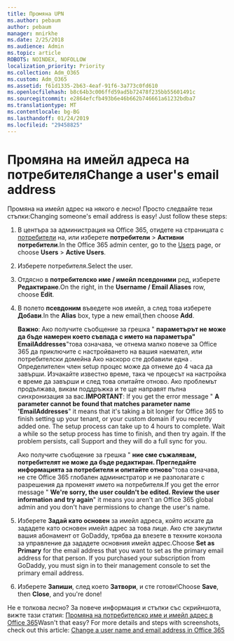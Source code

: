 ```yaml
---
title: Промяна UPN
ms.author: pebaum
author: pebaum
manager: mnirkhe
ms.date: 2/25/2018
ms.audience: Admin
ms.topic: article
ROBOTS: NOINDEX, NOFOLLOW
localization_priority: Priority
ms.collection: Adm_O365
ms.custom: Adm_O365
ms.assetid: f61d1335-2b63-4eaf-91f6-3a773c0fd610
ms.openlocfilehash: b8c64b3c006ffd59ad5b72478f235bb55601491c
ms.sourcegitcommit: e2864efcfb493b6e46b662b746661a61232bdba7
ms.translationtype: MT
ms.contentlocale: bg-BG
ms.lasthandoff: 01/24/2019
ms.locfileid: "29458825"
---
```

# <a name="change-a-users-email-address"></a><span data-ttu-id="bb44e-102">Промяна на имейл адреса на потребителя</span><span class="sxs-lookup"><span data-stu-id="bb44e-102">Change a user's email address</span></span>

<span data-ttu-id="bb44e-p101">Промяна на имейл адрес на някого е лесно! Просто следвайте тези стъпки:</span><span class="sxs-lookup"><span data-stu-id="bb44e-p101">Changing someone's email address is easy! Just follow these steps:</span></span>
  
1. <span data-ttu-id="bb44e-105">В центъра за администрация на Office 365, отидете на страницата с [потребители](https://go.microsoft.com/fwlink/p/?linkid=834822) на, или изберете **потребители** \> **Активни потребители**.</span><span class="sxs-lookup"><span data-stu-id="bb44e-105">In the Office 365 admin center, go to the [Users](https://go.microsoft.com/fwlink/p/?linkid=834822) page, or choose **Users** \> **Active Users**.</span></span>
    
2. <span data-ttu-id="bb44e-106">Изберете потребителя.</span><span class="sxs-lookup"><span data-stu-id="bb44e-106">Select the user.</span></span>
    
3. <span data-ttu-id="bb44e-107">Отдясно в **потребителско име / имейл псевдоними** ред, изберете **Редактиране**.</span><span class="sxs-lookup"><span data-stu-id="bb44e-107">On the right, in the **Username / Email Aliases** row, choose **Edit**.</span></span>
    
4. <span data-ttu-id="bb44e-108">В полето **псевдоним** въведете нов имейл, а след това изберете **Добави**.</span><span class="sxs-lookup"><span data-stu-id="bb44e-108">In the **Alias** box, type a new email,then choose **Add**.</span></span>
    
    <span data-ttu-id="bb44e-p102">**Важно**: Ако получите съобщение за грешка " **параметърът не може да бъде намерен което съвпада с името на параметъра" EmailAddresses**"това означава, че отнема малко повече за Office 365 да приключите с настройването на вашия наемател, или потребителски домейна Ако наскоро сте добавили една . Определителен член setup процес може да отнеме до 4 часа да завърши. Изчакайте известно време, така че процесът на настройка е време да завърши и след това опитайте отново. Ако проблемът продължава, викам поддръжка и те ще направят пълна синхронизация за вас.</span><span class="sxs-lookup"><span data-stu-id="bb44e-p102">**IMPORTANT**: If you get the error message " **A parameter cannot be found that matches parameter name 'EmailAddresses**" it means that it's taking a bit longer for Office 365 to finish setting up your tenant, or your custom domain if you recently added one. The setup process can take up to 4 hours to complete. Wait a while so the setup process has time to finish, and then try again. If the problem persists, call Support and they will do a full sync for you.</span></span>
    
    <span data-ttu-id="bb44e-113">Ако получите съобщение за грешка " **ние сме съжалявам, потребителят не може да бъде редактиран. Прегледайте информацията за потребителя и опитайте отново**"това означава, не сте Office 365 глобален администратор и не разполагате с разрешения да променят името на потребителя.</span><span class="sxs-lookup"><span data-stu-id="bb44e-113">If you get the error message " **We're sorry, the user couldn't be edited. Review the user information and try again**" it means you aren't an Office 365 global admin and you don't have permissions to change the user's name.</span></span>
    
5. <span data-ttu-id="bb44e-p103">Изберете **Задай като основен** за имейл адреса, който искате да зададете като основен имейл адрес за това лице. Ако сте закупили вашия абонамент от GoDaddy, трябва да влезете в техните конзола за управление да зададете основния имейл адрес.</span><span class="sxs-lookup"><span data-stu-id="bb44e-p103">Choose **Set as Primary** for the email address that you want to set as the primary email address for that person. If you purchased your subscription from GoDaddy, you must sign in to their management console to set the primary email address.</span></span> 
    
6. <span data-ttu-id="bb44e-116">Изберете **Запиши**, след което **Затвори**, и сте готови!</span><span class="sxs-lookup"><span data-stu-id="bb44e-116">Choose **Save**, then **Close**, and you're done!</span></span>
    
<span data-ttu-id="bb44e-p104">Не е толкова лесно? За повече информация и стъпки със скрийншота, вижте тази статия: [Промяна на потребителско име и имейл адрес в Office 365](https://support.office.com/article/https://support.office.com/en-us/article/Change-a-user-name-and-email-address-in-Office-365-fb5ac074-e203-4e1f-9843-b9d1a3e03297.aspx)</span><span class="sxs-lookup"><span data-stu-id="bb44e-p104">Wasn't that easy? For more details and steps with screenshots, check out this article: [Change a user name and email address in Office 365](https://support.office.com/article/https://support.office.com/en-us/article/Change-a-user-name-and-email-address-in-Office-365-fb5ac074-e203-4e1f-9843-b9d1a3e03297.aspx)</span></span>
  

